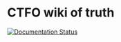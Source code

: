 # CTFO wiki of truth
[![Documentation Status](https://readthedocs.org/projects/ctfo-wiki/badge/?version=latest)](https://ctfo-wiki.readthedocs.io/en/latest/?badge=latest)
